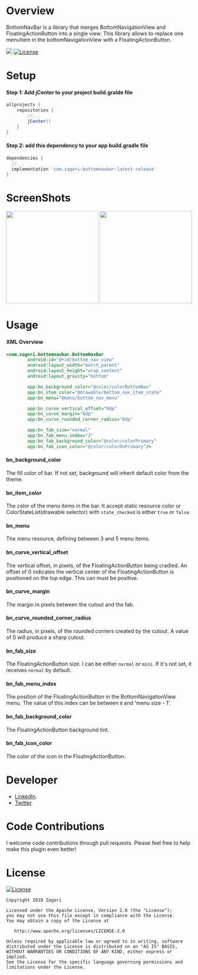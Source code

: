 # Overview
BottomNavBar is a library that merges BottomNavigationView and FloatingActionButton into a single view. This library allows to replace one menuItem in the bottomNavigationView with a FloatingActionButton.

<a href="https://bintray.com/zagori/maven/com.zagori:bottomnavbar/1.0.0/link"><img src="https://api.bintray.com/packages/zagori/maven/com.zagori:bottomnavbar/images/download.svg?version=1.0.0"/></a>
[![License](https://img.shields.io/badge/License-Apache%202.0-blue.svg)](https://opensource.org/licenses/Apache-2.0)


# Setup
#### Step 1: Add jCenter to your project build.gralde file
```gradle
allprojects {
	repositories {
		//...
		jCenter()
	}
}
```


#### Step 2: add this dependency to your app build.gradle file
```gradle
dependencies {
  //...
  implementation 'com.zagori:bottomnavbar:latest-release'
}
```


# ScreenShots
<img src="https://github.com/zagori/BottomNavBar/blob/master/images/Screenshot_20190625-093459.png" width="250">	<img src="https://github.com/zagori/BottomNavBar/blob/master/images/Screenshot_20190625-094324.png" width="250">


# Usage
#### XML Overview
```XML
<com.zagori.bottomnavbar.BottomNavBar
        android:id="@+id/bottom_nav_view"
        android:layout_width="match_parent"
        android:layout_height="wrap_content"
        android:layout_gravity="bottom"

        app:bn_background_color="@color/colorBottomNav"
        app:bn_item_color="@drawable/bottom_nav_item_state"
        app:bn_menu="@menu/bottom_nav_menu"

        app:bn_curve_vertical_offset="0dp"
        app:bn_curve_margin="6dp"
        app:bn_curve_rounded_corner_radius="8dp"

        app:bn_fab_size="normal"
        app:bn_fab_menu_index="2"
        app:bn_fab_background_color="@color/colorPrimary"
        app:bn_fab_icon_color="@color/colorOnPrimary"/>
```


#### bn_background_color
The fill color of bar. If not set, background will inherit default color from the theme.


#### bn_item_color
The color of the menu items in the bar. It accept static resource color or ColorStateList(drawable selector) with `state_checked` is either `true` or `false`.


#### bn_menu
The menu resource, defining between 3 and 5 menu items.


#### bn_curve_vertical_offset
The vertical offset, in pixels, of the FloatingActionButton being cradled. An offset of 0 indicates the vertical center of the FloatingActionButton is positioned on the top edge. This can must be positive.


#### bn_curve_margin
The margin in pixels between the cutout and the fab.


#### bn_curve_rounded_corner_radius
The radius, in pixels, of the rounded corners created by the cutout. A value of 0 will produce a sharp cutout.


#### bn_fab_size
The FloatingActionButton size. I can be either `normal` or `mini`. If it's not set, it receives `normal` by default.


#### bn_fab_menu_index
The position of the FloatingActionButton in the BottomNavigationView menu. The value of this index can be between `0` and 'menu size - 1'.


#### bn_fab_background_color
The FloatingActionButton background tint.


#### bn_fab_icon_color
The color of the icon in the FloatingActionButton.


# Developer
* [LinkedIn](https://www.linkedin.com/in/yousseflabihi/).
* [Twitter](https://twitter.com/yourizagori).


# Code Contributions
I welcome code contributions through pull requests. Please feel free to help make this plugin even better!


# License
[![License](https://img.shields.io/badge/License-Apache%202.0-blue.svg)](https://opensource.org/licenses/Apache-2.0)
```
Copyright 2019 Zagori

Licensed under the Apache License, Version 2.0 (the "License");
you may not use this file except in compliance with the License.
You may obtain a copy of the License at

   http://www.apache.org/licenses/LICENSE-2.0

Unless required by applicable law or agreed to in writing, software
distributed under the License is distributed on an "AS IS" BASIS,
WITHOUT WARRANTIES OR CONDITIONS OF ANY KIND, either express or implied.
See the License for the specific language governing permissions and
limitations under the License.
```
